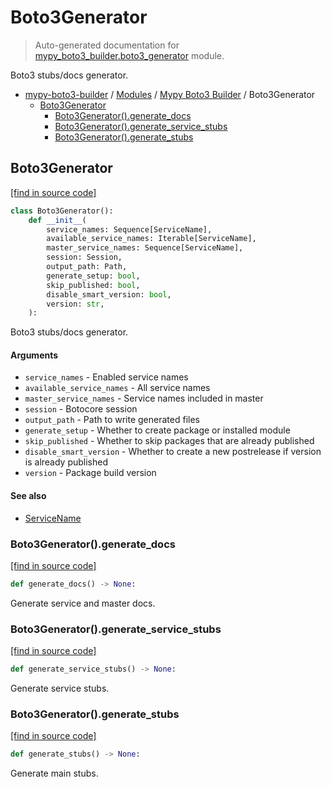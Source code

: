 # Boto3Generator

> Auto-generated documentation for [mypy_boto3_builder.boto3_generator](https://github.com/vemel/mypy_boto3_builder/blob/master/mypy_boto3_builder/boto3_generator.py) module.

Boto3 stubs/docs generator.

- [mypy-boto3-builder](../README.md#mypy_boto3_builder) / [Modules](../MODULES.md#mypy-boto3-builder-modules) / [Mypy Boto3 Builder](index.md#mypy-boto3-builder) / Boto3Generator
    - [Boto3Generator](#boto3generator)
        - [Boto3Generator().generate_docs](#boto3generatorgenerate_docs)
        - [Boto3Generator().generate_service_stubs](#boto3generatorgenerate_service_stubs)
        - [Boto3Generator().generate_stubs](#boto3generatorgenerate_stubs)

## Boto3Generator

[[find in source code]](https://github.com/vemel/mypy_boto3_builder/blob/master/mypy_boto3_builder/boto3_generator.py#L30)

```python
class Boto3Generator():
    def __init__(
        service_names: Sequence[ServiceName],
        available_service_names: Iterable[ServiceName],
        master_service_names: Sequence[ServiceName],
        session: Session,
        output_path: Path,
        generate_setup: bool,
        skip_published: bool,
        disable_smart_version: bool,
        version: str,
    ):
```

Boto3 stubs/docs generator.

#### Arguments

- `service_names` - Enabled service names
- `available_service_names` - All service names
- `master_service_names` - Service names included in master
- `session` - Botocore session
- `output_path` - Path to write generated files
- `generate_setup` - Whether to create package or installed module
- `skip_published` - Whether to skip packages that are already published
- `disable_smart_version` - Whether to create a new postrelease if version is already published
- `version` - Package build version

#### See also

- [ServiceName](service_name.md#servicename)

### Boto3Generator().generate_docs

[[find in source code]](https://github.com/vemel/mypy_boto3_builder/blob/master/mypy_boto3_builder/boto3_generator.py#L193)

```python
def generate_docs() -> None:
```

Generate service and master docs.

### Boto3Generator().generate_service_stubs

[[find in source code]](https://github.com/vemel/mypy_boto3_builder/blob/master/mypy_boto3_builder/boto3_generator.py#L165)

```python
def generate_service_stubs() -> None:
```

Generate service stubs.

### Boto3Generator().generate_stubs

[[find in source code]](https://github.com/vemel/mypy_boto3_builder/blob/master/mypy_boto3_builder/boto3_generator.py#L154)

```python
def generate_stubs() -> None:
```

Generate main stubs.
